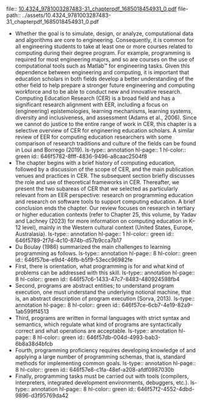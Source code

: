 file:: [10.4324_9781003287483-31_chapterpdf_1685018454931_0.pdf](../assets/10.4324_9781003287483-31_chapterpdf_1685018454931_0.pdf)
file-path:: ../assets/10.4324_9781003287483-31_chapterpdf_1685018454931_0.pdf

- Whether the goal is to simulate, design, or analyze, computational data and algorithms are core to engineering. Consequently, it is common for all engineering students to take at least one or more courses related to computing during their degree program. For example, programming is required for most engineering majors, and so are courses on the use of computational tools such as Matlab™ for engineering tasks. Given this dependence between engineering and computing, it is important that education scholars in both fields develop a better understanding of the other field to help prepare a stronger future engineering and computing workforce and to be able to conduct new and innovative research. Computing Education Research (CER) is a broad field and has a significant research alignment with EER, including a focus on (engineering) epistemologies, learning mechanisms, learning systems, diversity and inclusiveness, and assessment (Adams et al., 2006). Since we cannot do justice to the entire range of work in CER, this chapter is a selective overview of CER for engineering education scholars. A similar review of EER for computing education researchers with some comparison of research traditions and culture of the fields can be found in Loui and Borrego (2019).
  ls-type:: annotation
  hl-page:: 1
  hl-color:: green
  id:: 646f5782-8fff-4836-9496-a8caac2504f8
- The chapter begins with a brief history of computing education, followed by a discussion of the scope of CER, and the main publication venues and practices in CER. The subsequent section briefly discusses the role and use of theoretical frameworks in CER. Thereafter, we present the two subareas of CER that we selected as particularly relevant from an EER perspective: research on programming education and research on software tools to support computing education. A brief conclusion ends the chapter. Our review focuses on research in tertiary or higher education contexts (refer to Chapter 25, this volume, by Yadav and Lachney (2023) for more information on computing education in K–12 level), mainly in the Western cultural context (United States, Europe, Australasia).
  ls-type:: annotation
  hl-page:: 1
  hl-color:: green
  id:: 646f5789-2f7d-4c10-874b-d57b9cca7b17
- Du Boulay (1986) summarized the main challenges to learning programming as follows.
  ls-type:: annotation
  hl-page:: 8
  hl-color:: green
  id:: 646f57be-e9d4-46fb-b5f9-53ecc96982fe
- First, there is orientation, what programming is for and what kind of problems can be addressed with this skill.
  ls-type:: annotation
  hl-page:: 8
  hl-color:: green
  id:: 646f57c6-1433-47c7-8483-480924598fb4
- Second, programs are abstract entities; to understand program execution, one must understand the underlying notional machine, that is, an abstract description of program execution (Sorva, 2013).
  ls-type:: annotation
  hl-page:: 8
  hl-color:: green
  id:: 646f57ce-6cb7-4e19-82a9-1ab599ff4513
- Third, programs are written in formal languages with strict syntax and semantics, which regulate what kind of programs are syntactically correct and what operations are acceptable. 
  ls-type:: annotation
  hl-page:: 8
  hl-color:: green
  id:: 646f57db-004d-4993-bab3-6b8a38d4bfcb
- Fourth, programming proficiency requires developing knowledge of and applying a large number of programming schemas, that is, standard methods for implementing common goals.
  ls-type:: annotation
  hl-page:: 8
  hl-color:: green
  id:: 646f57e8-c1fa-48ef-a208-afdf0987030b
- Finally, programming tasks must be carried out with tools (compilers, interpreters, integrated development environments, debuggers, etc.).
  ls-type:: annotation
  hl-page:: 8
  hl-color:: green
  id:: 646f57f2-4552-4dbd-9896-d3f95769da42